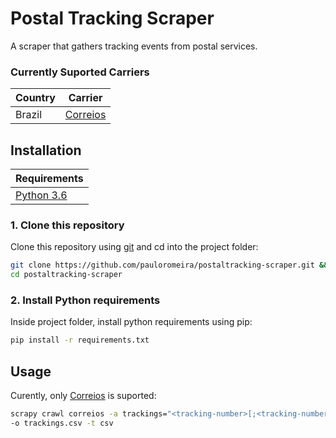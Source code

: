 # Postal Tracking Scraper
A scraper that gathers tracking events from postal services.

### Currently Suported Carriers

|Country|Carrier|
|-|-|
|Brazil|[Correios](http://www.correios.com.br/)|

## Installation
|Requirements|
|-|
|[Python 3.6](https://www.python.org/)|

### 1. Clone this repository
Clone this repository using [git](https://git-scm.com/) and cd into the project folder:
```sh
git clone https://github.com/pauloromeira/postaltracking-scraper.git && \
cd postaltracking-scraper
```

### 2. Install Python requirements
Inside project folder, install python requirements using pip:
```sh
pip install -r requirements.txt
```

## Usage
Curently, only [Correios](http://www.correios.com.br/) is suported:
```sh
scrapy crawl correios -a trackings="<tracking-number>[;<tracking-number>]*" \
-o trackings.csv -t csv
```
